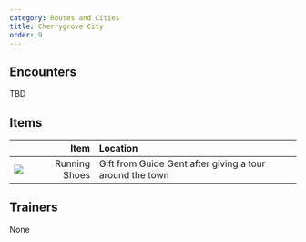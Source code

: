 ```yaml
---
category: Routes and Cities
title: Cherrygrove City
order: 9
---
```

## Encounters
TBD

## Items

| | Item | Location |
|:---:|---:|:---|
|![](https://archives.bulbagarden.net/media/upload/thumb/4/42/Bag_Running_Shoes_Sprite.png/24px-Bag_Running_Shoes_Sprite.png)| Running Shoes | Gift from Guide Gent after giving a tour around the town |

## Trainers
None

